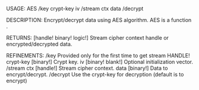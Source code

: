 USAGE:
     AES  /key crypt-key iv /stream ctx data /decrypt

DESCRIPTION:
     Encrypt/decrypt data using AES algorithm.
     AES is a function .

RETURNS: [handle! binary! logic!]
    Stream cipher context handle or encrypted/decrypted data.

REFINEMENTS:
    /key
        Provided only for the first time to get stream HANDLE!
    crypt-key [binary!]
        Crypt key.
    iv [binary! blank!]
        Optional initialization vector.
    /stream
    ctx [handle!]
        Stream cipher context.
    data [binary!]
        Data to encrypt/decrypt.
    /decrypt
        Use the crypt-key for decryption (default is to encrypt)
